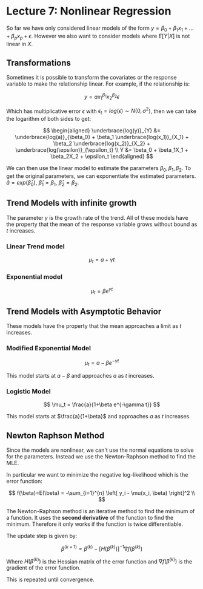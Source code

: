# Lecture 7: Nonlinear Regression

So far we have only considered linear models of the form $y = \beta_0 + \beta_1x_1 + \dots + \beta_px_p + \epsilon$. However we also want to consider models where $E[Y|X]$ is not linear in $X$.

## Transformations

Sometimes it is possible to transform the covariates or the response variable to make the relationship linear. For example, if the relationship is:

$$
y = a x_1^{\beta_1} x_2^{\beta_2} \epsilon
$$

Which has multiplicative error $\epsilon$ with $\epsilon_t=log(\epsilon) \sim N(0, \sigma^2)$, then we can take the logarithm of both sides to get:

$$
\begin{aligned}
    \underbrace{log(y)}_{Y} &= \underbrace{log(a)}_{\beta_0} + \beta_1 \underbrace{log(x_1)}_{X_1} + \beta_2 \underbrace{log(x_2)}_{X_2} + \underbrace{log(\epsilon)}_{\epsilon_t} \\
    Y &= \beta_0 + \beta_1X_1 + \beta_2X_2 + \epsilon_t
\end{aligned}
$$

We can then use the linear model to estimate the parameters $\beta_0, \beta_1, \beta_2$. To get the original parameters, we can exponentiate the estimated parameters. $\hat{a} = exp(\hat{\beta}_0)$, $\hat{\beta}_1 = \beta_1$, $\hat{\beta}_2 = \beta_2$.

## Trend Models with infinite growth

The parameter $\gamma$ is the growth rate of the trend. All of these models have the property that the mean of the response variable grows without bound as $t$ increases.

### Linear Trend model

$$
\mu_t = a + \gamma t
$$

### Exponential model

$$
\mu_t = \beta e^{\gamma t}
$$

## Trend Models with Asymptotic Behavior

These models have the property that the mean approaches a limit as $t$ increases.

### Modified Exponential Model

$$
\mu_t = a - \beta e^{-\gamma t}
$$

This model starts at $a-\beta$ and approaches $a$ as $t$ increases.

### Logistic Model

$$
\mu_t = \frac{a}{1+\beta e^{-\gamma t}}
$$

This model starts at $\frac{a}{1+\beta}$ and approaches $a$ as $t$ increases.

## Newton Raphson Method

Since the models are nonlinear, we can't use the normal equations to solve for the parameters. Instead we use the Newton-Raphson method to find the MLE.

In particular we want to minimize the negative log-likelihood which is the error function:

$$
f(\beta)=E(\beta) = -\sum_{i=1}^{n} \left[ y_i - \mu(x_i, \beta) \right]^2 \\
$$

The Newton-Raphson method is an iterative method to find the minimum of a function. It uses the **second derivative** of the function to find the minimum. Therefore it only works if the function is twice differentiable.

The update step is given by:

$$
\beta^{(k+1)} = \beta^{(k)} - \left[ H(\beta^{(k)}) \right]^{-1} \nabla f(\beta^{(k)})
$$

Where $H(\beta^{(k)})$ is the Hessian matrix of the error function and $\nabla f(\beta^{(k)})$ is the gradient of the error function.

This is repeated until convergence.
